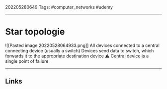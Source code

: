 202205280649
Tags: #computer_networks #udemy

---

# Star topologie
![[Pasted image 20220528064933.png]]
All devices connected to a central connecting device (usually a switch)
Devices send data to switch, which forwards it to the appropriate destination device
⚠️ Central device is a single point of failure

---
## Links